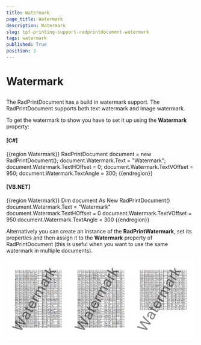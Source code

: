 ```yaml
---
title: Watermark
page_title: Watermark
description: Watermark
slug: tpf-printing-support-radprintdocument-watermark
tags: watermark
published: True
position: 2
---
```


# Watermark



## 

The RadPrintDocument has a build in watermark support. The RadPrintDocument supports both text watermark
        	and image watermark.
        

To get the watermark to show you have to set it up using the __Watermark__ property:
        	
        

#### __[C#]__

{{region Watermark}}
	            RadPrintDocument document = new RadPrintDocument();
	            document.Watermark.Text = "Watermark";
	            document.Watermark.TextHOffset = 0;
	            document.Watermark.TextVOffset = 950;
	            document.Watermark.TextAngle = 300;
	{{endregion}}



#### __[VB.NET]__

{{region Watermark}}
	        Dim document As New RadPrintDocument()
	        document.Watermark.Text = "Watermark"
	        document.Watermark.TextHOffset = 0
	        document.Watermark.TextVOffset = 950
	        document.Watermark.TextAngle = 300
	{{endregion}}



Alternatively you can create an instance of the __RadPrintWatermark__, 
    		set its properties and then assign it to the __Watermark__ property of RadPrintDocument
    		(this is useful when you want to use the same watermark in multiple documents).
    	

![tpf-printing-support-radprintdocument-watermark](images/tpf-printing-support-radprintdocument-watermark.png)
